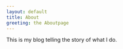 ```yaml
---
layout: default
title: About
greeting: the Aboutpage
---
```



<p>
    This is my blog telling the story of what I do.
</p>

